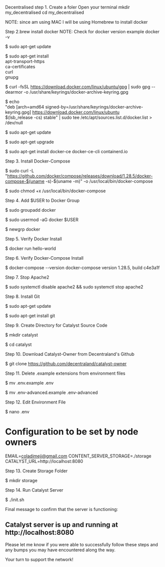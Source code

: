 Decentralised
step 1. Create a foler
Open your terminal
mkdir my_decentralised
cd my_decentralised

NOTE: since am using MAC I will be using Homebrew to install docker

Step 2.brew install docker
NOTE: Check for docker version example docker -v


$ sudo apt-get update



$ sudo apt-get install \
    apt-transport-https \
    ca-certificates \
    curl \
    gnupg

$ curl -fsSL https://download.docker.com/linux/ubuntu/gpg | sudo gpg --dearmor -o /usr/share/keyrings/docker-archive-keyring.gpg

$  echo \
  "deb [arch=amd64 signed-by=/usr/share/keyrings/docker-archive-keyring.gpg] https://download.docker.com/linux/ubuntu \
  $(lsb_release -cs) stable" | sudo tee /etc/apt/sources.list.d/docker.list > /dev/null

$ sudo apt-get update

$ sudo apt-get upgrade

$ sudo apt-get install docker-ce docker-ce-cli containerd.io


Step 3. Install Docker-Compose

$ sudo curl -L "https://github.com/docker/compose/releases/download/1.28.5/docker-compose-$(uname -s)-$(uname -m)" -o /usr/local/bin/docker-compose

$ sudo chmod +x /usr/local/bin/docker-compose

Step 4. Add $USER to Docker Group

$ sudo groupadd docker

$ sudo usermod -aG docker $USER

$ newgrp docker

Step 5. Verify Docker Install

$ docker run hello-world

Step 6. Verify Docker-Compose Install

$ docker-compose --version
docker-compose version 1.28.5, build c4e3a1f

Step 7. Stop Apache2

$ sudo systemctl disable apache2 && sudo systemctl stop apache2

Step 8. Install Git

$ sudo apt-get update

$ sudo apt-get install git

Step 9. Create Directory for Catalyst Source Code

$ mkdir catalyst

$ cd catalyst

Step 10. Download Catalyst-Owner from Decentraland's Github

$ git clone https://github.com/decentraland/catalyst-owner  

Step 11. Delete .example extensions from environment files

$ mv .env.example .env

$ mv .env-advanced.example .env-advanced

Step 12. Edit Environment File

$ nano .env

# Configuration to be set by node owners
EMAIL=coladimeji@gmail.com
CONTENT_SERVER_STORAGE=./storage
CATALYST_URL=http://localhost:8080

Step 13. Create Storage Folder

$ mkdir storage

Step 14. Run Catalyst Server

$ ./init.sh

Final message to confirm that the server is functioning:

## Catalyst server is up and running at http://localhost:8080

Please let me know if you were able to successfully follow these steps and any bumps you may have encountered along the way.

Your turn to support the network!
